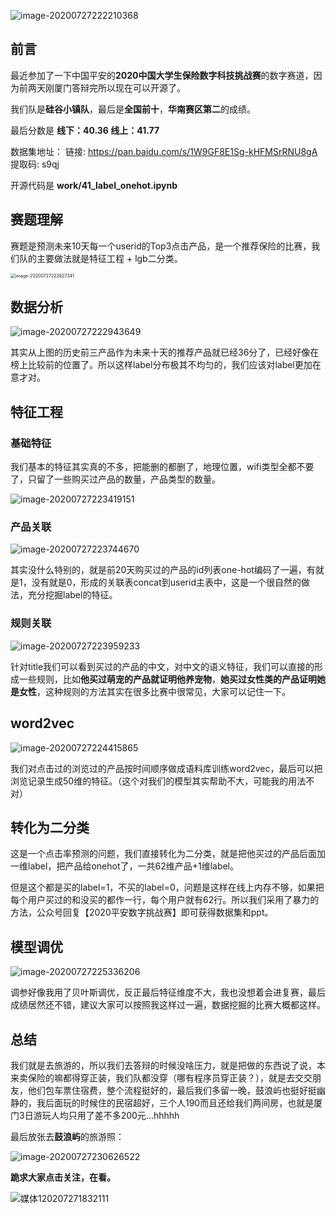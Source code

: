 ![image-20200727222210368](https://cdn.jsdelivr.net/gh/ManWingloeng/pic_store@master//pingan.assets/image-20200727222210368.png)

## 前言

最近参加了一下中国平安的**2020中国大学生保险数字科技挑战赛**的数字赛道，因为前两天刚厦门答辩完所以现在可以开源了。

我们队是**硅谷小镇队**，最后是**全国前十**，**华南赛区第二**的成绩。

最后分数是 **线下：40.36  线上：41.77**

数据集地址：
链接: https://pan.baidu.com/s/1W9GF8E1Sg-kHFMSrRNU8gA 提取码: s9qj

开源代码是 **work/41_label_onehot.ipynb**

## 赛题理解

赛题是预测未来10天每一个userid的Top3点击产品，是一个推荐保险的比赛，我们队的主要做法就是特征工程 + lgb二分类。

<img src="https://cdn.jsdelivr.net/gh/ManWingloeng/pic_store@master//pingan.assets/image-20200727222827341.png" alt="image-20200727222827341" style="zoom:50%;" />

## 数据分析

![image-20200727222943649](https://cdn.jsdelivr.net/gh/ManWingloeng/pic_store@master//pingan.assets/image-20200727222943649.png)

其实从上图的历史前三产品作为未来十天的推荐产品就已经36分了，已经好像在榜上比较前的位置了。所以这样label分布极其不均匀的，我们应该对label更加在意才对。

## 特征工程

### 基础特征

我们基本的特征其实真的不多，把能删的都删了，地理位置，wifi类型全都不要了，只留了一些购买过产品的数量，产品类型的数量。

![image-20200727223419151](https://cdn.jsdelivr.net/gh/ManWingloeng/pic_store@master//pingan.assets/image-20200727223419151.png)

### 产品关联

![image-20200727223744670](https://cdn.jsdelivr.net/gh/ManWingloeng/pic_store@master//pingan.assets/image-20200727223744670.png)

其实没什么特别的，就是前20天购买过的产品的id列表one-hot编码了一遍，有就是1，没有就是0，形成的关联表concat到userid主表中，这是一个很自然的做法，充分挖掘label的特征。

### 规则关联

![image-20200727223959233](https://cdn.jsdelivr.net/gh/ManWingloeng/pic_store@master//pingan.assets/image-20200727223959233.png)

针对title我们可以看到买过的产品的中文，对中文的语义特征，我们可以直接的形成一些规则，比如**他买过萌宠的产品就证明他养宠物**，**她买过女性类的产品证明她是女性**，这种规则的方法其实在很多比赛中很常见，大家可以记住一下。

## word2vec

![image-20200727224415865](https://cdn.jsdelivr.net/gh/ManWingloeng/pic_store@master//pingan.assets/image-20200727224415865.png)

我们对点击过的浏览过的产品按时间顺序做成语料库训练word2vec，最后可以把浏览记录生成50维的特征。（这个对我们的模型其实帮助不大，可能我的用法不对）



## 转化为二分类

这是一个点击率预测的问题，我们直接转化为二分类，就是把他买过的产品后面加一维label，把产品给onehot了，一共62维产品+1维label。

但是这个都是买的label=1，不买的label=0，问题是这样在线上内存不够，如果把每个用户买过的和没买的都作一行，每个用户就有62行。所以我们采用了暴力的方法，公众号回复【2020平安数字挑战赛】即可获得数据集和ppt。

## 模型调优

![image-20200727225336206](https://cdn.jsdelivr.net/gh/ManWingloeng/pic_store@master//pingan.assets/image-20200727225336206.png)

调参好像我用了贝叶斯调优，反正最后特征维度不大，我也没想着会进复赛，最后成绩居然还不错，建议大家可以按照我这样过一遍，数据挖掘的比赛大概都这样。

## 总结

我们就是去旅游的，所以我们去答辩的时候没啥压力，就是把做的东西说了说，本来卖保险的嘛都得穿正装，我们队都没穿（哪有程序员穿正装？），就是去交交朋友，他们包车票住宿费，整个流程挺好的，最后我们多留一晚，鼓浪屿也挺好挺幽静的，我后面玩的时候住的民宿超好，三个人190而且还给我们两间房，也就是厦门3日游玩人均只用了差不多200元...hhhhh

最后放张去**鼓浪屿**的旅游照：

![image-20200727230626522](https://cdn.jsdelivr.net/gh/ManWingloeng/pic_store@master//pingan.assets/image-20200727230626522.png)

**跪求大家点击关注，在看。**

![媒体120207271832111](https://cdn.jsdelivr.net/gh/ManWingloeng/pic_store@master//pingan.assets/%E5%AA%92%E4%BD%93120207271832111.gif)
